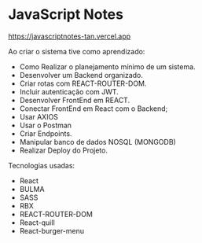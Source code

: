 <h1>JavaScript Notes</h1>

https://javascriptnotes-tan.vercel.app

Ao criar o sistema tive como aprendizado:

- Como Realizar o planejamento mínimo de um sistema.
- Desenvolver um Backend organizado.
- Criar rotas com REACT-ROUTER-DOM.
- Incluir autenticação com JWT.
- Desenvolver FrontEnd em REACT.
- Conectar FrontEnd em React com o Backend;
- Usar AXIOS
- Usar o Postman
- Criar Endpoints.
- Manipular banco de dados NOSQL (MONGODB)
- Realizar Deploy do Projeto.

Tecnologias usadas:
- React
- BULMA
- SASS
- RBX
- REACT-ROUTER-DOM
- React-quill
- React-burger-menu

 
  
  

